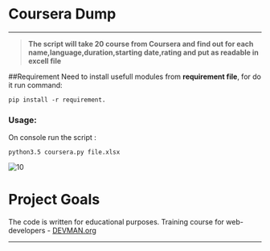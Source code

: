 # Coursera Dump
____
> **The script will take 20 course from Coursera and find out for each name,language,duration,starting date,rating and put as readable in excell file**

##Requirement
Need to install usefull modules from **requirement file**, for do it run command:
```
pip install -r requirement.
```
### Usage:
On console run the script :
```
python3.5 coursera.py file.xlsx
```
![10](https://cloud.githubusercontent.com/assets/22424468/22617915/1d6088fe-eafa-11e6-9a7f-a5c97aa439ba.JPG)

# Project Goals

The code is written for educational purposes. Training course for web-developers - [DEVMAN.org](https://devman.org)
____